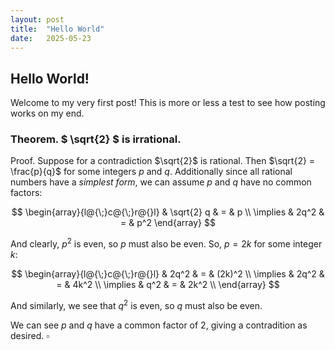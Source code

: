```yaml
---
layout: post
title:  "Hello World"
date:   2025-05-23
---
```


## Hello World!

Welcome to my very first post! This is more or less a test to see how posting works on my end.

### Theorem. $ \sqrt{2} $ is irrational.

Proof. Suppose for a contradiction $\sqrt{2}$ is rational.
Then  $\sqrt{2} = \frac{p}{q}$ for some integers $p$ and $q$.
Additionally since all rational numbers have a *simplest form*,
we can assume $p$ and $q$ have no common factors:

$$
\begin{array}{l@{\;}c@{\;}r@{}l}
& \sqrt{2} q & = & p  \\
\implies & 2q^2 & = & p^2 
\end{array}
$$

And clearly, $p^2$ is even, so $p$ must also be even.
So, $p = 2k$ for some integer $k$:

$$
\begin{array}{l@{\;}c@{\;}r@{}l}
& 2q^2 & = & (2k)^2  \\
\implies & 2q^2 & = & 4k^2  \\
\implies & q^2 & = & 2k^2 \\
\end{array}
$$

And similarly, we see that $q^2$ is even, so $q$ must also be even.

We can see $p$ and $q$ have a common factor of $2$, giving a contradition as desired. $\square$